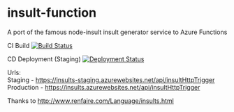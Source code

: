 # insult-function
A port of the famous node-insult insult generator service to Azure Functions

CI Build [![Build Status](https://hcc-devops.visualstudio.com/CI/_apis/build/status/insult-function-ci)](https://hcc-devops.visualstudio.com/CI/_build/latest?definitionId=10)

CD Deployment (Staging) [![Deployment Status](https://hcc-devops.vsrm.visualstudio.com/_apis/public/Release/badge/4a39983c-4bc6-4bb5-87d6-d5a77491e0d3/4/4)]()


Urls:  
Staging - https://insults-staging.azurewebsites.net/api/insultHttpTrigger  
Production - https://insults.azurewebsites.net/api/insultHttpTrigger


Thanks to http://www.renfaire.com/Language/insults.html
